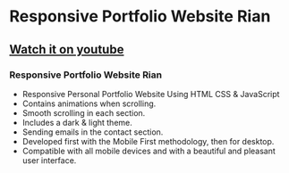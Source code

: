 # Responsive Portfolio Website Rian
## [Watch it on youtube](https://youtu.be/-uQIBlaZ4P0)
### Responsive Portfolio Website Rian

- Responsive Personal Portfolio Website Using HTML CSS & JavaScript
- Contains animations when scrolling.
- Smooth scrolling in each section.
- Includes a dark & light theme.
- Sending emails in the contact section.
- Developed first with the Mobile First methodology, then for desktop.
- Compatible with all mobile devices and with a beautiful and pleasant user interface.
